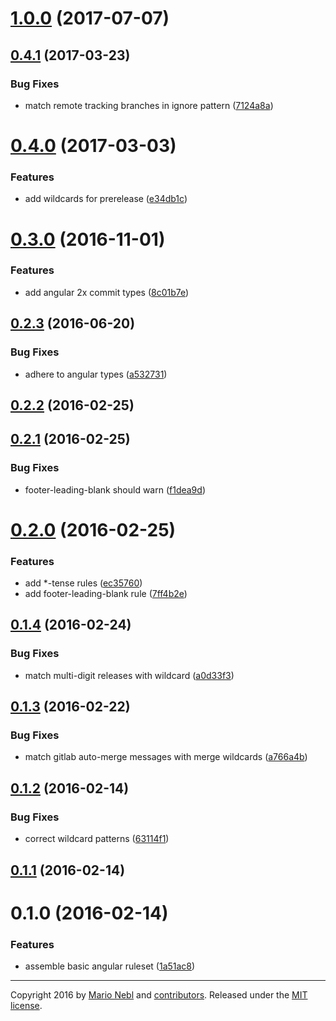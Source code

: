 <a name="1.0.0"></a>
# [1.0.0](https://github.com/marionebl/conventional-changelog-lint-config-angular/compare/v0.4.1...v1.0.0) (2017-07-07)



<a name="0.4.1"></a>
## [0.4.1](https://github.com/marionebl/conventional-changelog-lint-config-angular/compare/v0.4.0...v0.4.1) (2017-03-23)


### Bug Fixes

* match remote tracking branches in ignore pattern ([7124a8a](https://github.com/marionebl/conventional-changelog-lint-config-angular/commit/7124a8a))



<a name="0.4.0"></a>
# [0.4.0](https://github.com/marionebl/conventional-changelog-lint-config-angular/compare/v0.3.0...v0.4.0) (2017-03-03)


### Features

* add wildcards for prerelease ([e34db1c](https://github.com/marionebl/conventional-changelog-lint-config-angular/commit/e34db1c))



<a name="0.3.0"></a>
# [0.3.0](https://github.com/marionebl/conventional-changelog-lint-config-angular/compare/v0.2.3...v0.3.0) (2016-11-01)


### Features

* add angular 2x commit types ([8c01b7e](https://github.com/marionebl/conventional-changelog-lint-config-angular/commit/8c01b7e))



<a name="0.2.3"></a>
## [0.2.3](https://github.com/marionebl/conventional-changelog-lint-config-angular/compare/v0.2.2...v0.2.3) (2016-06-20)


### Bug Fixes

* adhere to angular types ([a532731](https://github.com/marionebl/conventional-changelog-lint-config-angular/commit/a532731))



<a name="0.2.2"></a>
## [0.2.2](https://github.com/marionebl/conventional-changelog-lint-config-angular/compare/v0.2.1...v0.2.2) (2016-02-25)




<a name="0.2.1"></a>
## [0.2.1](https://github.com/marionebl/conventional-changelog-lint-config-angular/compare/v0.2.0...v0.2.1) (2016-02-25)


### Bug Fixes

* footer-leading-blank should warn ([f1dea9d](https://github.com/marionebl/conventional-changelog-lint-config-angular/commit/f1dea9d))



<a name="0.2.0"></a>
# [0.2.0](https://github.com/marionebl/conventional-changelog-lint-config-angular/compare/v0.1.4...v0.2.0) (2016-02-25)


### Features

* add *-tense rules ([ec35760](https://github.com/marionebl/conventional-changelog-lint-config-angular/commit/ec35760))
* add footer-leading-blank rule ([7ff4b2e](https://github.com/marionebl/conventional-changelog-lint-config-angular/commit/7ff4b2e))



<a name="0.1.4"></a>
## [0.1.4](https://github.com/marionebl/conventional-changelog-lint-config-angular/compare/v0.1.3...v0.1.4) (2016-02-24)


### Bug Fixes

* match multi-digit releases with wildcard ([a0d33f3](https://github.com/marionebl/conventional-changelog-lint-config-angular/commit/a0d33f3))



<a name="0.1.3"></a>
## [0.1.3](https://github.com/marionebl/conventional-changelog-lint-config-angular/compare/v0.1.2...v0.1.3) (2016-02-22)


### Bug Fixes

* match gitlab auto-merge messages with merge wildcards ([a766a4b](https://github.com/marionebl/conventional-changelog-lint-config-angular/commit/a766a4b))



<a name="0.1.2"></a>
## [0.1.2](https://github.com/marionebl/conventional-changelog-lint-config-angular/compare/v0.1.1...v0.1.2) (2016-02-14)


### Bug Fixes

* correct wildcard patterns ([63114f1](https://github.com/marionebl/conventional-changelog-lint-config-angular/commit/63114f1))



<a name="0.1.1"></a>
## [0.1.1](https://github.com/marionebl/conventional-changelog-lint-config-angular/compare/v0.1.0...v0.1.1) (2016-02-14)




<a name="0.1.0"></a>
# 0.1.0 (2016-02-14)


### Features

* assemble basic angular ruleset ([1a51ac8](https://github.com/marionebl/conventional-changelog-lint-config-angular/commit/1a51ac8))



---
Copyright 2016 by [Mario Nebl](https://github.com/marionebl) and [contributors](./graphs/contributors). Released under the [MIT license]('./license.md').
